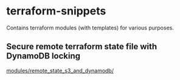 # terraform-snippets

Contains terraform modules (with templates) for various purposes.

## Secure remote terraform state file with DynamoDB locking

[modules/remote_state_s3_and_dynamodb/](modules/remote_state_s3_and_dynamodb)
